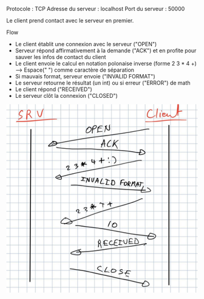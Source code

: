 Protocole 			: TCP
Adresse du serveur 	: localhost
Port du serveur		: 50000

Le client prend contact avec le serveur en premier.

Flow

* Le client établit une connexion avec le serveur ("OPEN")
* Serveur répond affirmativement à la demande ("ACK") et en profite pour sauver les infos de contact du client
* Le client envoie le calcul en notation polonaise inverse (forme 2 3 * 4 +) --> Espace(" ") comme caractère de séparation
* Si mauvais format, serveur envoie ("INVALID FORMAT")
* Le serveur retourne le résultat (un int) ou si erreur ("ERROR") de math
* Le client répond ("RECEIVED")
* Le serveur clôt la connexion ("CLOSED")

![Screenshot](img.jpg)
